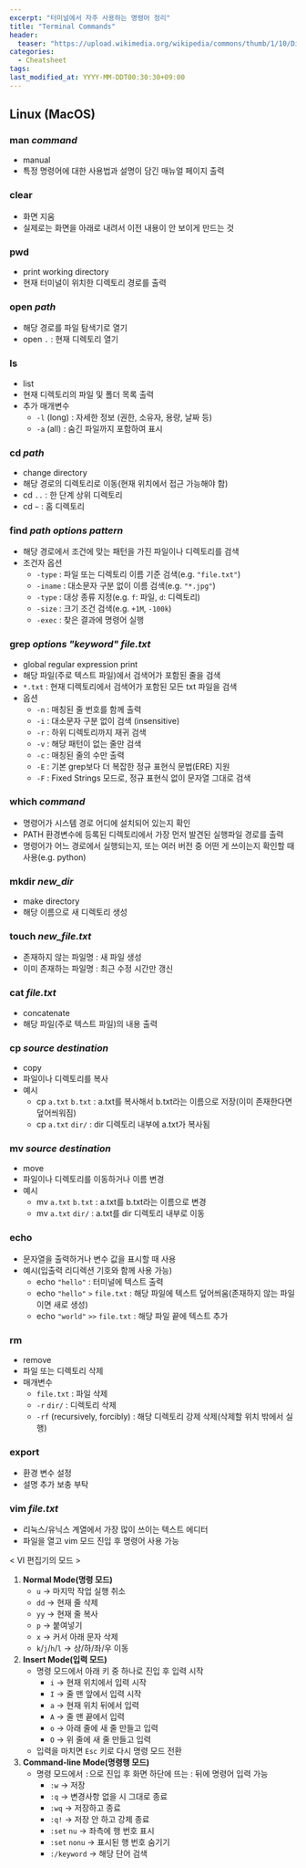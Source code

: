 ```yaml
---
excerpt: "터미널에서 자주 사용하는 명령어 정리"
title: "Terminal Commands"
header:
  teaser: "https://upload.wikimedia.org/wikipedia/commons/thumb/1/10/Dir_command_in_Windows_Command_Prompt.png/500px-Dir_command_in_Windows_Command_Prompt.png"
categories:
  - Cheatsheet
tags:
last_modified_at: YYYY-MM-DDT00:30:30+09:00
---
```


## Linux (MacOS)

### man *command*
- manual
- 특정 명령어에 대한 사용법과 설명이 담긴 매뉴얼 페이지 출력

### clear
- 화면 지움
- 실제로는 화면을 아래로 내려서 이전 내용이 안 보이게 만드는 것

### pwd
- print working directory
- 현재 터미널이 위치한 디렉토리 경로를 출력

### open *path*
- 해당 경로를 파일 탐색기로 열기
- open `.` : 현재 디렉토리 열기

### ls
- list
- 현재 디렉토리의 파일 및 폴더 목록 출력
- 추가 매개변수
   - `-l` (long) : 자세한 정보 (권한, 소유자, 용량, 날짜 등)
   - `-a` (all) : 숨긴 파일까지 포함하여 표시

### cd *path*
- change directory
- 해당 경로의 디렉토리로 이동(현재 위치에서 접근 가능해야 함)
- cd `..` : 한 단계 상위 디렉토리
- cd `~` : 홈 디렉토리

### find *path* *options* *pattern*
- 해당 경로에서 조건에 맞는 패턴을 가진 파일이나 디렉토리를 검색
- 조건자 옵션
   - `-type` : 파일 또는 디렉토리 이름 기준 검색(e.g. `"file.txt"`)
   - `-iname` : 대소문자 구분 없이 이름 검색(e.g. `"*.jpg"`)
   - `-type` : 대상 종류 지정(e.g. `f`: 파일, `d`: 디렉토리)
   - `-size` : 크기 조건 검색(e.g. `+1M`, `-100k`)
   - `-exec` : 찾은 결과에 명령어 실행

### grep *options* *"keyword"* *file.txt*
- global regular expression print
- 해당 파일(주로 텍스트 파일)에서 검색어가 포함된 줄을 검색
- `*.txt` : 현재 디렉토리에서 검색어가 포함된 모든 txt 파일을 검색 
- 옵션
   - `-n` : 매칭된 줄 번호를 함께 출력
   - `-i` : 대소문자 구분 없이 검색 (insensitive)
   - `-r` : 하위 디렉토리까지 재귀 검색
   - `-v` : 해당 패턴이 없는 줄만 검색
   - `-c` : 매칭된 줄의 수만 출력
   - `-E` : 기본 grep보다 더 복잡한 정규 표현식 문법(ERE) 지원
   - `-F` : Fixed Strings 모드로, 정규 표현식 없이 문자열 그대로 검색

### which *command*
- 명령어가 시스템 경로 어디에 설치되어 있는지 확인
- PATH 환경변수에 등록된 디렉토리에서 가장 먼저 발견된 실행파일 경로를 출력
- 명령어가 어느 경로에서 실행되는지, 또는 여러 버전 중 어떤 게 쓰이는지 확인할 때 사용(e.g. python)

### mkdir *new_dir*
- make directory
- 해당 이름으로 새 디렉토리 생성

### touch *new_file.txt*
- 존재하지 않는 파일명 : 새 파일 생성
- 이미 존재하는 파일명 : 최근 수정 시간만 갱신

### cat *file.txt*
- concatenate
- 해당 파일(주로 텍스트 파일)의 내용 출력

### cp *source* *destination*
- copy
- 파일이나 디렉토리를 복사
- 예시
   - cp `a.txt` `b.txt` : a.txt를 복사해서 b.txt라는 이름으로 저장(이미 존재한다면 덮어씌워짐)
   - cp `a.txt` `dir/` : dir 디렉토리 내부에 a.txt가 복사됨

### mv *source* *destination*
- move
- 파일이나 디렉토리를 이동하거나 이름 변경
- 예시
   - mv `a.txt` `b.txt` : a.txt를 b.txt라는 이름으로 변경
   - mv `a.txt` `dir/` : a.txt를 dir 디렉토리 내부로 이동

### echo
- 문자열을 출력하거나 변수 값을 표시할 때 사용
- 예시(입출력 리디렉션 기호와 함께 사용 가능)
   - echo `"hello"` : 터미널에 텍스트 출력
   - echo `"hello"` `>` `file.txt` : 해당 파일에 텍스트 덮어씌움(존재하지 않는 파일이면 새로 생성)
   - echo `"world"` `>>` `file.txt` : 해당 파일 끝에 텍스트 추가

### rm
- remove
- 파일 또는 디렉토리 삭제
- 매개변수
   - `file.txt` : 파일 삭제
   - `-r` `dir/` : 디렉토리 삭제
   - `-rf` (recursively, forcibly) : 해당 디렉토리 강제 삭제(삭제할 위치 밖에서 실행)

### export
- 환경 변수 설정
- 설명 추가 보충 부탁

### vim *file.txt*
- 리눅스/유닉스 계열에서 가장 많이 쓰이는 텍스트 에디터
- 파일을 열고 vim 모드 진입 후 명령어 사용 가능

<div class="notice" markdown="1">
< VI 편집기의 모드 >

1. **Normal Mode(명령 모드)**   
   - `u` → 마지막 작업 실행 취소
   - `dd` → 현재 줄 삭제
   - `yy` → 현재 줄 복사
   - `p` → 붙여넣기
   - `x` → 커서 아래 문자 삭제
   - `k`/`j`/`h`/`l` → 상/하/좌/우 이동
2. **Insert Mode(입력 모드)**   
   - 명령 모드에서 아래 키 중 하나로 진입 후 입력 시작
      - `i` → 현재 위치에서 입력 시작
      - `I` → 줄 맨 앞에서 입력 시작
      - `a` → 현재 위치 뒤에서 입력
      - `A` → 줄 맨 끝에서 입력
      - `o` → 아래 줄에 새 줄 만들고 입력
      - `O` → 위 줄에 새 줄 만들고 입력
   - 입력을 마치면 `Esc` 키로 다시 명령 모드 전환
3. **Command-line Mode(명령행 모드)**
   - 명령 모드에서 `:`으로 진입 후 화면 하단에 뜨는 : 뒤에 명령어 입력 가능
      - `:w` → 저장
      - `:q` → 변경사항 없을 시 그대로 종료
      - `:wq` → 저장하고 종료
      - `:q!` → 저장 안 하고 강제 종료
      - `:set` `nu` → 좌측에 행 번호 표시
      - `:set` `nonu` → 표시된 행 번호 숨기기 
      - `:/keyword` → 해당 단어 검색
</div>